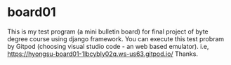 # board01
This is my test program (a mini bulletin board) for final project of byte degree course using django framework.
You can execute this test probram by Gitpod (choosing visual studio code - an web based emulator).
i.e, https://hyongsu-board01-1lbcybly02q.ws-us63.gitpod.io/
Thanks.

